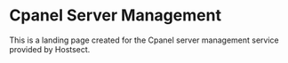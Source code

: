 # Cpanel Server Management
This is a landing page created for the Cpanel server management service provided by Hostsect.